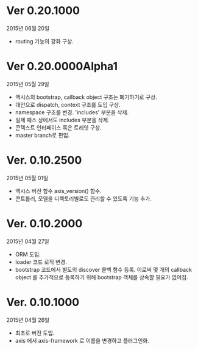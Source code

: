 # Ver 0.20.1000
2015년 06월 20일
* routing 기능의 강화 구상.

# Ver 0.20.0000Alpha1
2015년 05월 29일
* 액시스의 bootstrap, callback object 구조는 폐기하기로 구상.
* 대안으로 dispatch, context 구조를 도입 구상.
* namespace 구조를 변경. 'includes' 부분을 삭제.
* 실제 패스 상에서도 includes 부분을 삭제.
* 콘텍스트 인터페이스 혹은 트레잇 구상.
* master branch로 편입. 

# Ver. 0.10.2500
2015년 05월 01일

* 액시스 버전 함수 axis_version() 함수.
* 콘트롤러, 모델을 디렉토리별로도 관리할 수 있도록 기능 추가.

# Ver. 0.10.2000
2015년 04월 27일

- ORM 도입.
- loader 코드 로직 변경.
- bootstrap 코드에서 별도의 discover 콜백 함수 등록. 이로써 몇 개의 callback object 를 추가적으로 등록하기 위해 bootstrap 객체를 상속할 필요가 없어짐.

# Ver. 0.10.1000
2015년 04월 26일

- 최초로 버전 도입.
- axis 에서 axis-framework 로 이름을 변경하고 플러그인화.